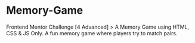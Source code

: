 # Memory-Game
Frontend Mentor Challenge [4 Advanced] > A Memory Game using HTML, CSS &amp; JS Only. A fun memory game where players try to match pairs. 
